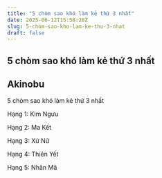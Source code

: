 ```yaml
---
title: "5 chòm sao khó làm kẻ thứ 3 nhất"
date: 2025-06-12T15:58:28Z
slug: 5-chom-sao-kho-lam-ke-thu-3-nhat
draft: false
---
```


## 5 chòm sao khó làm kẻ thứ 3 nhất

## Akinobu

5 chòm sao khó làm kẻ thứ 3 nhất



Hạng 1: Kim Ngưu

Hạng 2: Ma Kết

Hạng 3: Xử Nữ

Hạng 4: Thiên Yết

Hạng 5: Nhân Mã